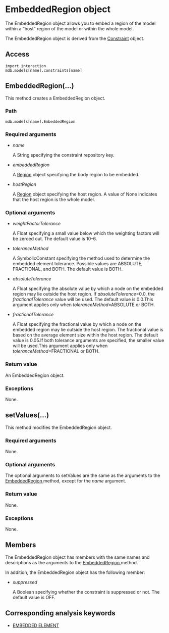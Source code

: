 # EmbeddedRegion object

The EmbeddedRegion object allows you to embed a region of the model within a “host” region of the model or within the whole model.

The EmbeddedRegion object is derived from the [Constraint](https://help.3ds.com/2022/english/DSSIMULIA_Established/SIMACAEKERRefMap/simaker-c-constraintpyc.htm?ContextScope=all) object.

## Access

```
import interaction
mdb.models[name].constraints[name]
```

## EmbeddedRegion(...)



This method creates a EmbeddedRegion object.



### Path

```
mdb.models[name].EmbeddedRegion
```

### Required arguments

- *name*

  A String specifying the constraint repository key.

- *embeddedRegion*

  A [Region](https://help.3ds.com/2022/english/DSSIMULIA_Established/SIMACAEKERRefMap/simaker-c-regionpyc.htm?ContextScope=all) object specifying the body region to be embedded.

- *hostRegion*

  A [Region](https://help.3ds.com/2022/english/DSSIMULIA_Established/SIMACAEKERRefMap/simaker-c-regionpyc.htm?ContextScope=all) object specifying the host region. A value of None indicates that the host region is the whole model.

### Optional arguments

- *weightFactorTolerance*

  A Float specifying a small value below which the weighting factors will be zeroed out. The default value is 10–6.

- *toleranceMethod*

  A SymbolicConstant specifying the method used to determine the embedded element tolerance. Possible values are ABSOLUTE, FRACTIONAL, and BOTH. The default value is BOTH.

- *absoluteTolerance*

  A Float specifying the absolute value by which a node on the embedded region may lie outside the host region. If *absoluteTolerance*=0.0, the *fractionalTolerance* value will be used. The default value is 0.0.This argument applies only when *toleranceMethod*=ABSOLUTE or BOTH.

- *fractionalTolerance*

  A Float specifying the fractional value by which a node on the embedded region may lie outside the host region. The fractional value is based on the average element size within the host region. The default value is 0.05.If both tolerance arguments are specified, the smaller value will be used.This argument applies only when *toleranceMethod*=FRACTIONAL or BOTH.

### Return value

An EmbeddedRegion object.

### Exceptions

None.



## setValues(...)



This method modifies the EmbeddedRegion object.



### Required arguments

None.

### Optional arguments

The optional arguments to setValues are the same as the arguments to the [EmbeddedRegion ](https://help.3ds.com/2022/english/DSSIMULIA_Established/SIMACAEKERRefMap/simaker-c-embeddedregionpyc.htm?ContextScope=all#simaker-embeddedregionembeddedregionpyc)method, except for the *name* argument.

### Return value

None.

### Exceptions

None.



## Members

The EmbeddedRegion object has members with the same names and descriptions as the arguments to the [EmbeddedRegion ](https://help.3ds.com/2022/english/DSSIMULIA_Established/SIMACAEKERRefMap/simaker-c-embeddedregionpyc.htm?ContextScope=all#simaker-embeddedregionembeddedregionpyc)method.

In addition, the EmbeddedRegion object has the following member:

- *suppressed*

  A Boolean specifying whether the constraint is suppressed or not. The default value is OFF.



## Corresponding analysis keywords

- [EMBEDDED ELEMENT](https://help.3ds.com/2022/english/DSSIMULIA_Established/SIMACAEKEYRefMap/simakey-r-embeddedelement.htm?ContextScope=all#simakey-r-embeddedelement)